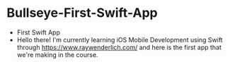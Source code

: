 # Bullseye-First-Swift-App
- First Swift App
- Hello there! I'm currently learning iOS Mobile Development using Swift
through https://www.raywenderlich.com/ and here is the first app that 
we're making in the course.
